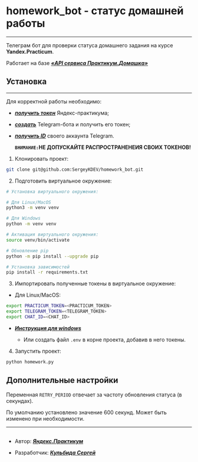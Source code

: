 # homework_bot - статус домашней работы

---

Телеграм бот для проверки статуса домашнего задания на курсе **Yandex.Practicum**.

Работает на базе _**[«API сервиса Практикум.Домашка»](https://code.s3.yandex.net/backend-developer/%D0%9F%D1%80%D0%B0%D0%BA%D1%82%D0%B8%D0%BA%D1%83%D0%BC.%D0%94%D0%BE%D0%BC%D0%B0%D1%88%D0%BA%D0%B0%20%D0%A8%D0%BF%D0%B0%D1%80%D0%B3%D0%B0%D0%BB%D0%BA%D0%B0.pdf)**_

## Установка

---

Для корректной работы необходимо:
- _**[получить токен](https://oauth.yandex.ru/authorize?response_type=token&client_id=1d0b9dd4d652455a9eb710d450ff456a)**_ Яндекс-практикума;
- _**[создать](https://t.me/BotFather)**_ Telegram-бота и получить его токен;
- _**[получить ID](https://t.me/userinfobot)**_ своего аккаунта Telegram.


  **`ВНИМАНИЕ:`НЕ ДОПУСКАЙТЕ РАСПРОСТРАНЕНЕИЯ СВОИХ ТОКЕНОВ!**


1) Клонировать проект:
```Bash
git clone git@github.com:SergeyKDEV/homework_bot.git
```

2) Подготовить виртуальное окружение:

```Bash
# Установка виртуального окружения:

# Для Linux/MacOS
python3 -m venv venv

# Для Windows
python -m venv venv

# Активация виртуального окружения:
source venv/bin/activate

# Обновление pip
python -m pip install --upgrade pip 

# Установка зависимостей
pip install -r requirements.txt

```
3) Импортировать полученные токены в виртуальное окружение:
- Для Linux/MacOS:
```Bash
export PRACTICUM_TOKEN=<PRACTICUM_TOKEN>
export TELEGRAM_TOKEN=<TELEGRAM_TOKEN>
export CHAT_ID=<CHAT_ID>
```
- _**[Инструкция для windows](https://www3.ntu.edu.sg/home/ehchua/programming/howto/Environment_Variables.html)**_

  - Или создать файл `.env` в корне проекта, добавив в него токены. 

4) Запустить проект:
```Bash
python homework.py
```

## Дополнительные настройки

Переменная `RETRY_PERIOD` отвечает за частоту обновления статуса (в секундах).

По умолчанию установлено значение 600 секунд.
Может быть изменено при необходимости.

---
##
- Автор: _**[Яндекс.Практикум](https://practicum.yandex.ru/)**_

- Разработчик: _**[Кульбида Сергей](https://github.com/SergeyKDEV)**_